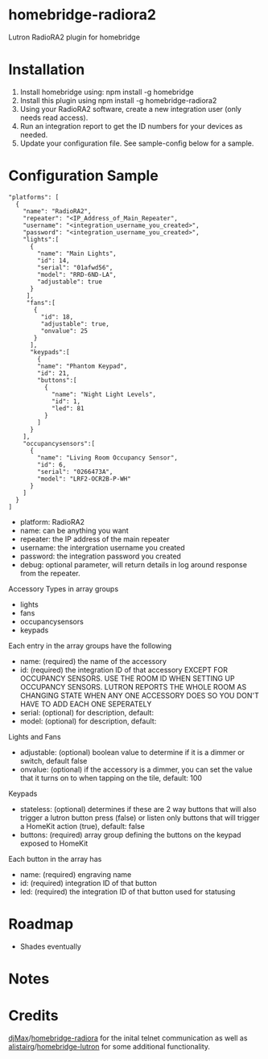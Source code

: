 # homebridge-radiora2
Lutron RadioRA2 plugin for homebridge
# Installation

1. Install homebridge using: npm install -g homebridge <br>
2. Install this plugin using npm install -g homebridge-radiora2
3. Using your RadioRA2 software, create a new integration user (only needs read access).
4. Run an integration report to get the ID numbers for your devices as needed.
5. Update your configuration file. See sample-config below for a sample.

# Configuration Sample

```
"platforms": [
  {
    "name": "RadioRA2",
    "repeater": "<IP_Address_of_Main_Repeater",
    "username": "<integration_username_you_created>",
    "password": "<integration_username_you_created>",
    "lights":[
      {
        "name": "Main Lights",
        "id": 14,
        "serial": "01afwd56",
        "model": "RRD-6ND-LA",
        "adjustable": true
      }
     ],
     "fans":[
       {
         "id": 18,
         "adjustable": true,
         "onvalue": 25
       }
      ],
      "keypads":[
        {
        "name": "Phantom Keypad",
        "id": 21,
        "buttons":[
          {
            "name": "Night Light Levels",
            "id": 1,
            "led": 81
          }
        ]
      }
    ],
    "occupancysensors":[
      {
        "name": "Living Room Occupancy Sensor",
        "id": 6,
        "serial": "0266473A",
        "model": "LRF2-OCR2B-P-WH"
      }
    ]
  }
]
```

- platform: RadioRA2
- name: can be anything you want
- repeater: the IP address of the main repeater
- username: the intergration username you created
- password: the integration password you created
- debug: optional parameter, will return details in log around response from the repeater.

Accessory Types in array groups
  - lights
  - fans
  - occupancysensors
  - keypads

Each entry in the array groups have the following
  - name: (required) the name of the accessory
  - id: (required) the integration ID of that accessory EXCEPT FOR OCCUPANCY SENSORS. USE THE ROOM ID WHEN SETTING UP OCCUPANCY SENSORS. LUTRON REPORTS THE WHOLE ROOM AS CHANGING STATE WHEN ANY ONE ACCESSORY DOES SO YOU DON'T HAVE TO ADD EACH ONE SEPERATELY
  - serial: (optional) for description, default: <id>
  - model: (optional) for description, default: <accessory type>

Lights and Fans
  - adjustable: (optional) boolean value to determine if it is a dimmer or switch, default false
  - onvalue: (optional) if the accessory is a dimmer, you can set the value that it turns on to when tapping on the tile, default: 100

Keypads
  - stateless: (optional) determines if these are  2 way buttons that will also trigger a lutron button press (false) or listen only buttons that will trigger a HomeKit action (true), default: false
  - buttons: (required) array group defining the buttons on the keypad exposed to HomeKit

Each button in the array has
  - name: (required) engraving name
  - id: (required) integration ID of that button
  - led: (required) the integration ID of that button used for statusing

# Roadmap
- Shades eventually


# Notes



# Credits
[djMax](https://github.com/djMax)/[homebridge-radiora](https://github.com/djMax/homebridge-radiora) for the inital telnet communication as well as [alistairg](https://github.com/alistairg)/[homebridge-lutron](https://github.com/alistairg/homebridge-lutron) for some additional functionality.

